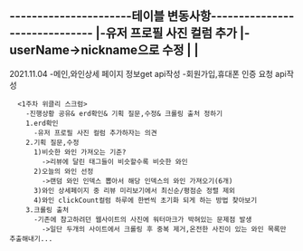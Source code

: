 ----------------------테이블 변동사항------------------------------
|-유저 프로필 사진 컬럼 추가
|-userName->nickname으로 수정
|
|
-------------------------------------------------------------------

2021.11.04
      -메인,와인상세 페이지 정보get api작성
      -회원가입,휴대폰 인증 요청 api작성
      
      <1주차 위클리 스크럼>
        -진행상황 공유& erd확인& 기획 질문,수정& 크롤링 출처 정하기
        1.erd확인
          -유저 프로필 사진 컬럼 추가하자는 의견
        2.기획 질문,수정
          1)비슷한 와인 가져오는 기준?
            ->리뷰에 달린 태그들이 비슷할수록 비슷한 와인
          2)오늘의 와인 선정
            ->랜덤 와인 인덱스 뽑아서 해당 인덱스의 와인 가져오기(6개)
          3)와인 상세페이지 중 리뷰 미리보기에서 최신순/평점순 정렬 제외
          4)와인 clickCount컬럼 하루에 한번씩 초기화 되게 하는 방법 찾아보기
        3.크롤링 출처
          -기존에 참고하려던 웹사이트의 사진에 워터마크가 박혀있는 문제점 발생
            ->일단 두개의 사이트에서 크롤링 후 중복 제거,온전한 사진이 있는 와인 목록만 추출해내기...
